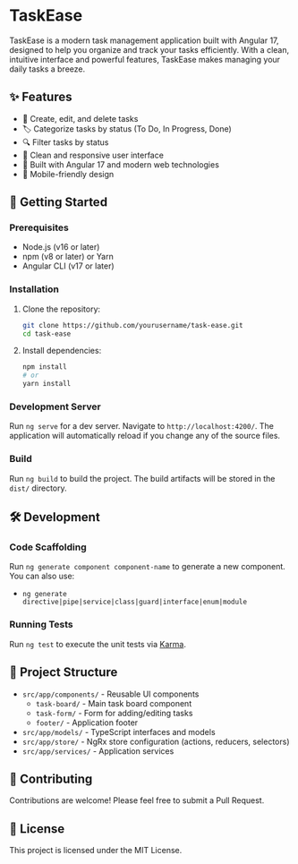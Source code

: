 # TaskEase

TaskEase is a modern task management application built with Angular 17, designed to help you organize and track your tasks efficiently. With a clean, intuitive interface and powerful features, TaskEase makes managing your daily tasks a breeze.

## ✨ Features

- 📝 Create, edit, and delete tasks
- 🏷️ Categorize tasks by status (To Do, In Progress, Done)
- 🔍 Filter tasks by status
- 🎨 Clean and responsive user interface
- 🚀 Built with Angular 17 and modern web technologies
- 📱 Mobile-friendly design

## 🚀 Getting Started

### Prerequisites

- Node.js (v16 or later)
- npm (v8 or later) or Yarn
- Angular CLI (v17 or later)

### Installation

1. Clone the repository:
   ```bash
   git clone https://github.com/yourusername/task-ease.git
   cd task-ease
   ```

2. Install dependencies:
   ```bash
   npm install
   # or
   yarn install
   ```

### Development Server

Run `ng serve` for a dev server. Navigate to `http://localhost:4200/`. The application will automatically reload if you change any of the source files.

### Build

Run `ng build` to build the project. The build artifacts will be stored in the `dist/` directory.

## 🛠️ Development

### Code Scaffolding

Run `ng generate component component-name` to generate a new component. You can also use:
- `ng generate directive|pipe|service|class|guard|interface|enum|module`

### Running Tests

Run `ng test` to execute the unit tests via [Karma](https://karma-runner.github.io).

## 📂 Project Structure

- `src/app/components/` - Reusable UI components
  - `task-board/` - Main task board component
  - `task-form/` - Form for adding/editing tasks
  - `footer/` - Application footer
- `src/app/models/` - TypeScript interfaces and models
- `src/app/store/` - NgRx store configuration (actions, reducers, selectors)
- `src/app/services/` - Application services

## 🤝 Contributing

Contributions are welcome! Please feel free to submit a Pull Request.

## 📄 License

This project is licensed under the MIT License.

